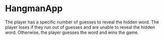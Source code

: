 # HangmanApp

The player has a specific number of guesses to reveal the hidden word. The player loses if they run out of guesses and are unable to reveal the hidden word.
Otherwise, the player guesses the word and wins the game.
